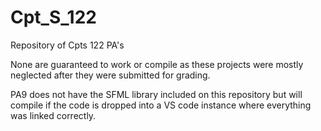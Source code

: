 # Cpt_S_122
Repository of Cpts 122 PA's

None are guaranteed to work or compile as these projects were mostly neglected after they were submitted for grading. 

PA9 does not have the SFML library included on this repository but will compile if the code is dropped into a VS code instance where everything was linked correctly.
